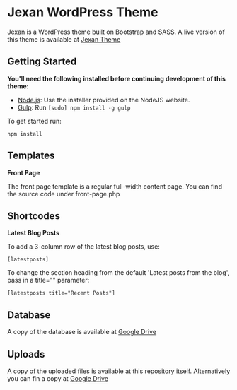 Jexan WordPress Theme
=================

Jexan is a WordPress theme built on Bootstrap and SASS. A live version of this theme is available at [Jexan Theme](https://jexan.rmcoding.com)

Getting Started
---------------
**You'll need the following installed before continuing development of this theme:**
  * [Node.js](http://nodejs.org): Use the installer provided on the NodeJS website.
  * [Gulp](https://gulpjs.com/): Run `[sudo] npm install -g gulp`

To get started run:

`npm install`


Templates
---------

**Front Page**

The front page template is a regular full-width content page. You can find the source code under front-page.php


Shortcodes
----------

**Latest Blog Posts**

To add a 3-column row of the latest blog posts, use:

  `[latestposts]`

To change the section heading from the default 'Latest posts from the blog', pass in a title="" parameter:

`[latestposts title="Recent Posts"]`

Database
--------

A copy of the database is available at [Google Drive](https://drive.google.com/file/d/1sBv2cZ39Mo0BQu-LTGilYhBP7tzgbvyC/view?usp=sharing)

Uploads
-------

A copy of the uploaded files is available at this repository itself. Alternatively you can fin a copy at [Google Drive](https://drive.google.com/file/d/1yJFva6-wr6A_mD0KgrPM6N33ukttH4Rd/view?usp=sharing)

